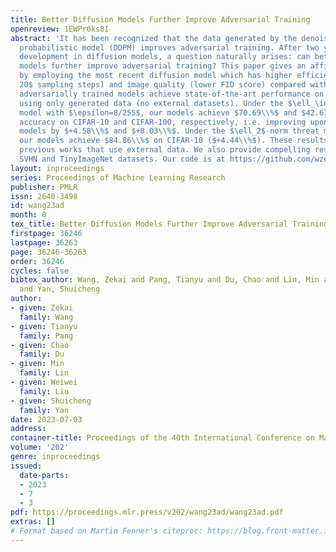 ```yaml
---
title: Better Diffusion Models Further Improve Adversarial Training
openreview: 1EWPr0ks8I
abstract: 'It has been recognized that the data generated by the denoising diffusion
  probabilistic model (DDPM) improves adversarial training. After two years of rapid
  development in diffusion models, a question naturally arises: can better diffusion
  models further improve adversarial training? This paper gives an affirmative answer
  by employing the most recent diffusion model which has higher efficiency ($\sim
  20$ sampling steps) and image quality (lower FID score) compared with DDPM. Our
  adversarially trained models achieve state-of-the-art performance on RobustBench
  using only generated data (no external datasets). Under the $\ell_\infty$-norm threat
  model with $\epsilon=8/255$, our models achieve $70.69\\%$ and $42.67\\%$ robust
  accuracy on CIFAR-10 and CIFAR-100, respectively, i.e. improving upon previous state-of-the-art
  models by $+4.58\\%$ and $+8.03\\%$. Under the $\ell_2$-norm threat model with $\epsilon=128/255$,
  our models achieve $84.86\\%$ on CIFAR-10 ($+4.44\\%$). These results also beat
  previous works that use external data. We also provide compelling results on the
  SVHN and TinyImageNet datasets. Our code is at https://github.com/wzekai99/DM-Improves-AT.'
layout: inproceedings
series: Proceedings of Machine Learning Research
publisher: PMLR
issn: 2640-3498
id: wang23ad
month: 0
tex_title: Better Diffusion Models Further Improve Adversarial Training
firstpage: 36246
lastpage: 36263
page: 36246-36263
order: 36246
cycles: false
bibtex_author: Wang, Zekai and Pang, Tianyu and Du, Chao and Lin, Min and Liu, Weiwei
  and Yan, Shuicheng
author:
- given: Zekai
  family: Wang
- given: Tianyu
  family: Pang
- given: Chao
  family: Du
- given: Min
  family: Lin
- given: Weiwei
  family: Liu
- given: Shuicheng
  family: Yan
date: 2023-07-03
address: 
container-title: Proceedings of the 40th International Conference on Machine Learning
volume: '202'
genre: inproceedings
issued:
  date-parts:
  - 2023
  - 7
  - 3
pdf: https://proceedings.mlr.press/v202/wang23ad/wang23ad.pdf
extras: []
# Format based on Martin Fenner's citeproc: https://blog.front-matter.io/posts/citeproc-yaml-for-bibliographies/
---
```

